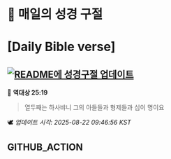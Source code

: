 # 🙏 매일의 성경 구절
# [Daily Bible verse]
## [![README에 성경구절 업데이트](https://github.com/DONGSUKA/first_test/actions/workflows/update-readme-bible.yml/badge.svg)](https://github.com/DONGSUKA/first_test/actions/workflows/update-readme-bible.yml)
<!-- START_BIBLE_VERSE -->
📖 **역대상 25:19**
> 열두째는 하사뱌니 그의 아들들과 형제들과 십이 명이요

🕊️ _업데이트 시각: 2025-08-22 09:46:56 KST_
  <!-- END_BIBLE_VERSE -->
## GITHUB_ACTION
